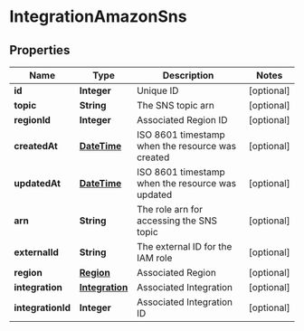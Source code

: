 
# IntegrationAmazonSns

## Properties
Name | Type | Description | Notes
------------ | ------------- | ------------- | -------------
**id** | **Integer** | Unique ID |  [optional]
**topic** | **String** | The SNS topic arn |  [optional]
**regionId** | **Integer** | Associated Region ID |  [optional]
**createdAt** | [**DateTime**](DateTime.md) | ISO 8601 timestamp when the resource was created |  [optional]
**updatedAt** | [**DateTime**](DateTime.md) | ISO 8601 timestamp when the resource was updated |  [optional]
**arn** | **String** | The role arn for accessing the SNS topic |  [optional]
**externalId** | **String** | The external ID for the IAM role |  [optional]
**region** | [**Region**](Region.md) | Associated Region |  [optional]
**integration** | [**Integration**](Integration.md) | Associated Integration |  [optional]
**integrationId** | **Integer** | Associated Integration ID |  [optional]



